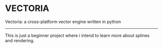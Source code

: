# VECTORIA

Vectoria: a cross-platform vector engine written in python

---

This is just a beginner project where i intend to learn more about splines and rendering.
